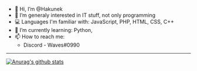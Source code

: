 - 👋 Hi, I’m @Hakunek
- 👀 I’m generaly interested in IT stuff, not only programming
- 💻 Languages I'm familiar with: JavaScript, PHP, HTML, CSS, C++
- 🌱 I’m currently learning: Python,
- 📫 How to reach me:<ul>
      <li>Discord - Waves#0990</li>
</ul><hr>

[![Anurag's github stats](https://github-readme-stats.vercel.app/api?username=hakunek&show_icons=true&theme=dark&count_private=true)](https://github.com/anuraghazra/github-readme-stats)
<!---
Hakunek/Hakunek is a ✨ special ✨ repository because its `README.md` (this file) appears on your GitHub profile.
You can click the Preview link to take a look at your changes.
--->
